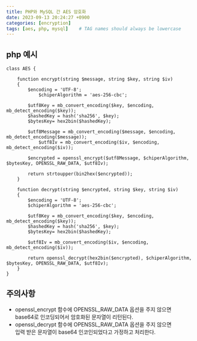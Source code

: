 ```yaml
---
title: PHP와 MySQL 간 AES 암호화
date: 2023-09-13 20:24:27 +0900
categories: [encryption]
tags: [aes, php, mysql]    # TAG names should always be lowercase
---
```


## php 예시
```  
class AES {  
        
	function encrypt(string $message, string $key, string $iv)   
	{  
		$encoding = 'UTF-8';  
	        $chiperAlgorithm = 'aes-256-cbc';  
        
		$utf8Key = mb_convert_encoding($key, $encoding, mb_detect_encoding($key));  
		$hashedKey = hash('sha256', $key);  
		$bytesKey= hex2bin($hashedKey);  
        
      	$utf8Message = mb_convert_encoding($message, $encoding, mb_detect_encoding($message));  
	        $utf8Iv = mb_convert_encoding($iv, $encoding, mb_detect_encoding($iv));  
        
		$encrypted = openssl_encrypt($utf8Message, $chiperAlgorithm, $bytesKey, OPENSSL_RAW_DATA, $utf8Iv);  
        
		return strtoupper(bin2hex($encrypted));  
	}  
        
	function decrypt(string $encrypted, string $key, string $iv)  
	{  
		$encoding = 'UTF-8';  
		$chiperAlgorithm = 'aes-256-cbc';  
        
		$utf8Key = mb_convert_encoding($key, $encoding, mb_detect_encoding($key));  
		$hashedKey = hash('sha256', $key);  
		$bytesKey= hex2bin($hashedKey);  
        
		$utf8Iv = mb_convert_encoding($iv, $encoding, mb_detect_encoding($iv));  
        
		return openssl_decrypt(hex2bin($encrypted), $chiperAlgorithm, $bytesKey, OPENSSL_RAW_DATA, $utf8Iv);  
	}  
}  
```  

## 주의사항
- openssl_encrypt 함수에 OPENSSL_RAW_DATA 옵션을 주지 않으면  
  base64로 인코딩되어서 암호화된 문자열이 리턴된다.  
- openssl_decrypt 함수에 OPENSSL_RAW_DATA 옵션을 주지 않으면  
  입력 받은 문자열이 base64 인코인되었다고 가정하고 처리한다.  
